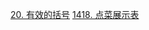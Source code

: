[20. 有效的括号](https://github.com/1637923564/LeetCode/blob/main/src/simple/validParentheses.ts) 
[1418. 点菜展示表](https://github.com/1637923564/LeetCode/blob/main/src/medium/displayTable.ts)
